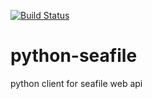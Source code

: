 [![Build Status](https://secure.travis-ci.org/haiwen/python-seafile.svg?branch=master)](http://travis-ci.org/haiwen/python-seafile)

python-seafile
==============

python client for seafile web api
